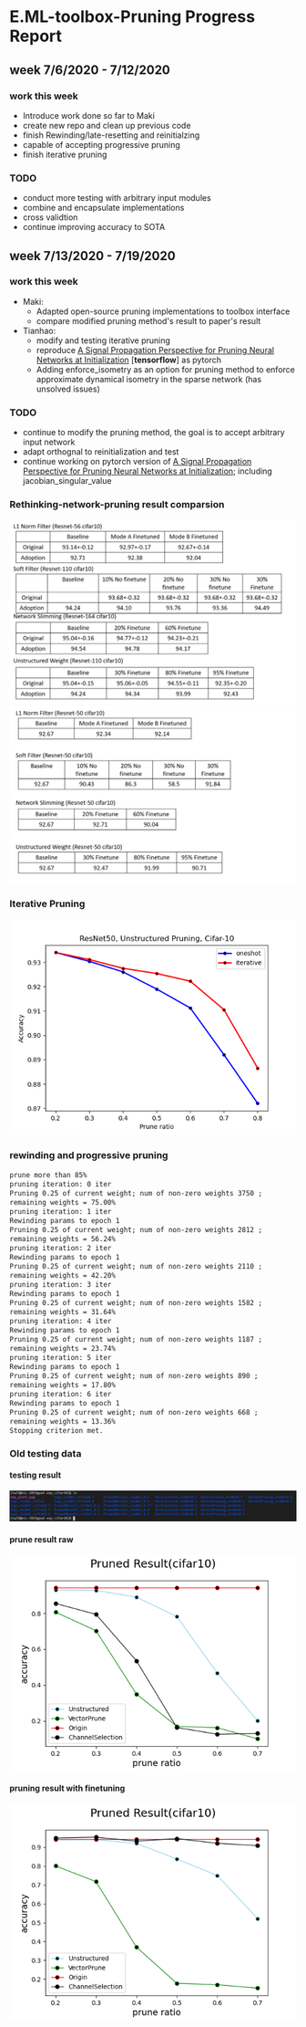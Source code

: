 # E.ML-toolbox-Pruning Progress Report
## week 7/6/2020 - 7/12/2020
### work this week
* Introduce work done so far to Maki
* create new repo and clean up previous code
* finish Rewinding/late-resetting and reinitialzing
* capable of accepting progressive pruning
* finish iterative pruning

### TODO
* conduct more testing with arbitrary input modules
* combine and encapsulate implementations
* cross validtion
* continue improving accuracy to SOTA
## week 7/13/2020 - 7/19/2020
### work this week
* Maki:
  * Adapted open-source pruning implementations to toolbox interface
  * compare modified pruning method's result to paper's result
* Tianhao: 
  * modify and testing iterative pruning 
  * reproduce [A Signal Propagation Perspective for Pruning Neural Networks at Initialization](https://arxiv.org/abs/1906.06307) [__tensorflow__] as pytorch
  * Adding enforce_isometry as an option for pruning method to enforce approximate dynamical isometry in the sparse network (has unsolved issues)
  

### TODO
* continue to modify the pruning method, the goal is to accept arbitrary input network
* adapt orthognal to reinitialization and test
* continue working on pytorch version of [A Signal Propagation Perspective for Pruning Neural Networks at Initialization](https://arxiv.org/abs/1906.06307); including  jacobian_singular_value  

### Rethinking-network-pruning result comparsion
![](https://github.com/wth6618/E.ML-toolbox-Pruning/blob/master/images/comparisons.PNG)
![](https://github.com/wth6618/E.ML-toolbox-Pruning/blob/master/images/cifar50.PNG)
### Iterative Pruning
![iterative pruning](https://github.com/wth6618/E.ML-toolbox-Pruning/blob/master/images/iterative%20pruning.png)
### rewinding and progressive pruning
```
prune more than 85%
pruning iteration: 0 iter
Pruning 0.25 of current weight; num of non-zero weights 3750 ; remaining weights = 75.00%
pruning iteration: 1 iter
Rewinding params to epoch 1
Pruning 0.25 of current weight; num of non-zero weights 2812 ; remaining weights = 56.24%
pruning iteration: 2 iter
Rewinding params to epoch 1
Pruning 0.25 of current weight; num of non-zero weights 2110 ; remaining weights = 42.20%
pruning iteration: 3 iter
Rewinding params to epoch 1
Pruning 0.25 of current weight; num of non-zero weights 1582 ; remaining weights = 31.64%
pruning iteration: 4 iter
Rewinding params to epoch 1
Pruning 0.25 of current weight; num of non-zero weights 1187 ; remaining weights = 23.74%
pruning iteration: 5 iter
Rewinding params to epoch 1
Pruning 0.25 of current weight; num of non-zero weights 890 ; remaining weights = 17.80%
pruning iteration: 6 iter
Rewinding params to epoch 1
Pruning 0.25 of current weight; num of non-zero weights 668 ; remaining weights = 13.36%
Stopping criterion met.
```


### Old testing data

#### testing result
![testing result](https://github.com/wth6618/E.ML-toolbox-Pruning/blob/master/images/model_overview.PNG)

#### prune result raw
![Result before refine](https://github.com/wth6618/E.ML-toolbox-Pruning/blob/master/images/exp_result_cifar10_resnet164.png)
#### pruning result with finetuning
![result after refine](https://github.com/wth6618/E.ML-toolbox-Pruning/blob/master/images/exp_result_cifar10_resnet164_refined.png)

